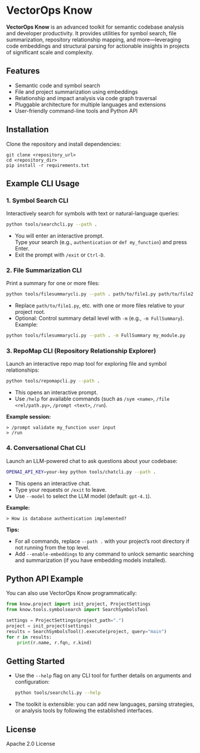 
# VectorOps Know

**VectorOps Know** is an advanced toolkit for semantic codebase analysis and developer productivity. It provides utilities for symbol search, file summarization, repository relationship mapping, and more—leveraging code embeddings and structural parsing for actionable insights in projects of significant scale and complexity.

## Features

- Semantic code and symbol search
- File and project summarization using embeddings
- Relationship and impact analysis via code graph traversal
- Pluggable architecture for multiple languages and extensions
- User-friendly command-line tools and Python API

## Installation

Clone the repository and install dependencies:

```shell
git clone <repository_url>
cd <repository_dir>
pip install -r requirements.txt
```

## Example CLI Usage

### 1. Symbol Search CLI

Interactively search for symbols with text or natural-language queries:

```sh
python tools/searchcli.py --path .
```

- You will enter an interactive prompt.  
  Type your search (e.g., `authentication` or `def my_function`) and press Enter.
- Exit the prompt with `/exit` or `Ctrl-D`.

### 2. File Summarization CLI

Print a summary for one or more files:

```sh
python tools/filesummarycli.py --path . path/to/file1.py path/to/file2.py
```

- Replace `path/to/file1.py`, etc. with one or more files relative to your project root.
- Optional: Control summary detail level with `-m` (e.g., `-m FullSummary`). Example:

```sh
python tools/filesummarycli.py --path . -m FullSummary my_module.py
```

### 3. RepoMap CLI (Repository Relationship Explorer)

Launch an interactive repo map tool for exploring file and symbol relationships:

```sh
python tools/repomapcli.py --path .
```

- This opens an interactive prompt.
- Use `/help` for available commands (such as `/sym <name>`, `/file <rel/path.py>`, `/prompt <text>`, `/run`).

**Example session:**
```
> /prompt validate my_function user input
> /run
```

### 4. Conversational Chat CLI

Launch an LLM-powered chat to ask questions about your codebase:

```sh
OPENAI_API_KEY=your-key python tools/chatcli.py --path .
```

- This opens an interactive chat.
- Type your requests or `/exit` to leave.
- Use `--model` to select the LLM model (default: `gpt-4.1`).

**Example:**
```
> How is database authentication implemented?
```

**Tips:**
- For all commands, replace `--path .` with your project’s root directory if not running from the top level.
- Add `--enable-embeddings` to any command to unlock semantic searching and summarization (if you have embedding models installed).

## Python API Example

You can also use VectorOps Know programmatically:

```python
from know.project import init_project, ProjectSettings
from know.tools.symbolsearch import SearchSymbolsTool

settings = ProjectSettings(project_path=".")
project = init_project(settings)
results = SearchSymbolsTool().execute(project, query="main")
for r in results:
    print(r.name, r.fqn, r.kind)
```

## Getting Started

- Use the `--help` flag on any CLI tool for further details on arguments and configuration:

  ```sh
  python tools/searchcli.py --help
  ```

- The toolkit is extensible: you can add new languages, parsing strategies, or analysis tools by following the established interfaces.

## License

Apache 2.0 License
